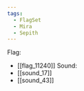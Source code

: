 ```yaml
---
tags:
  - FlagSet
  - Mira
  - Sepith
---
```

Flag:
- [[flag_11240]]
Sound:
- [[sound_17]]
- [[sound_43]]
